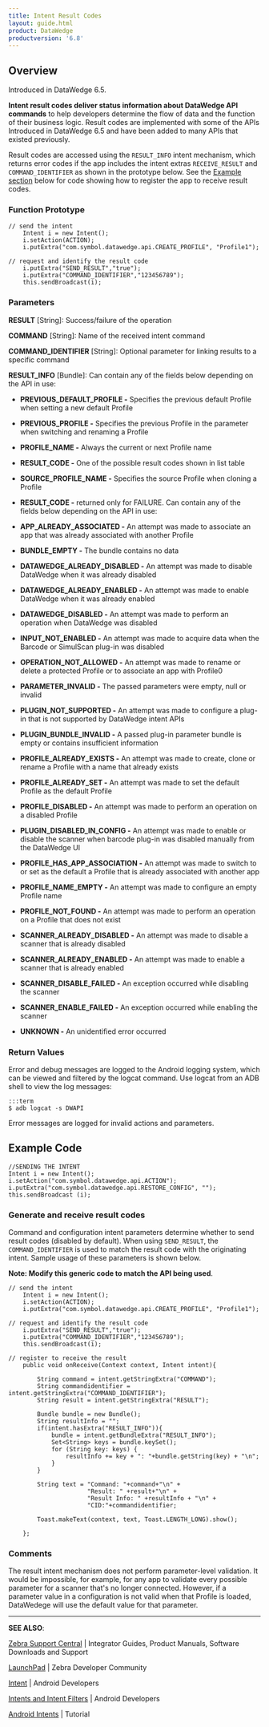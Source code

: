 ```yaml
---
title: Intent Result Codes 
layout: guide.html
product: DataWedge
productversion: '6.8'
---
```


## Overview

Introduced in DataWedge 6.5.

**Intent result codes deliver status information about DataWedge API commands** to help developers determine the flow of data and the function of their business logic. Result codes are implemented with some of the APIs Introduced in DataWedge 6.5 and have been added to many APIs that existed previously.  

Result codes are accessed using the `RESULT_INFO` intent mechanism, which returns error codes if the app includes the intent extras `RECEIVE_RESULT` and `COMMAND_IDENTIFIER` as shown in the prototype below. See the [Example section](#example) below for code showing how to register the app to receive result codes. 

### Function Prototype

	// send the intent
		Intent i = new Intent();
		i.setAction(ACTION);
		i.putExtra("com.symbol.datawedge.api.CREATE_PROFILE", "Profile1");

	// request and identify the result code
		i.putExtra("SEND_RESULT","true");
		i.putExtra("COMMAND_IDENTIFIER","123456789");
		this.sendBroadcast(i);

### Parameters

**RESULT** [String]: Success/failure of the operation

**COMMAND** [String]: Name of the received intent command

**COMMAND_IDENTIFIER** [String]: Optional parameter for linking results to a specific command

**RESULT_INFO** [Bundle]: Can contain any of the fields below depending on the API in use: 

* **PREVIOUS_DEFAULT_PROFILE -** Specifies the previous default Profile when setting a new default Profile
* **PREVIOUS_PROFILE -** Specifies the previous Profile in the parameter when switching and renaming a Profile
* **PROFILE_NAME -** Always the current or next Profile name
* **RESULT_CODE -** One of the possible result codes shown in list table
* **SOURCE_PROFILE_NAME -** Specifies the source Profile when cloning a Profile
* **RESULT_CODE -** returned only for FAILURE. Can contain any of the fields below depending on the API in use:

 * **APP_ALREADY_ASSOCIATED -** An attempt was made to associate an app that was already associated with another Profile
 * **BUNDLE_EMPTY -** The bundle contains no data
 * **DATAWEDGE_ALREADY_DISABLED -** An attempt was made to disable DataWedge when it was already disabled
 * **DATAWEDGE_ALREADY_ENABLED -** An attempt was made to enable DataWedge when it was already enabled
 * **DATAWEDGE_DISABLED -** An attempt was made to perform an operation when DataWedge was disabled
 * **INPUT_NOT_ENABLED -** An attempt was made to acquire data when the Barcode or SimulScan plug-in was disabled
 * **OPERATION_NOT_ALLOWED -** An attempt was made to rename or delete a protected Profile or to associate an app with Profile0
 * **PARAMETER_INVALID -** The passed parameters were empty, null or invalid
 * **PLUGIN_NOT_SUPPORTED -** An attempt was made to configure a plug-in that is not supported by DataWedge intent APIs
 * **PLUGIN_BUNDLE_INVALID -** A passed plug-in parameter bundle is empty or contains insufficient information
 * **PROFILE_ALREADY_EXISTS -** An attempt was made to create, clone or rename a Profile with a name that already exists
 * **PROFILE_ALREADY_SET -** An attempt was made to set the default Profile as the default Profile
 * **PROFILE_DISABLED -** An attempt was made to perform an operation on a disabled Profile
 * **PLUGIN_DISABLED_IN_CONFIG -** An attempt was made to enable or disable the scanner when barcode plug-in was disabled manually from the DataWedge UI
 * **PROFILE_HAS_APP_ASSOCIATION -** An attempt was made to switch to or set as the default a Profile that is already associated with another app
 * **PROFILE_NAME_EMPTY -** An attempt was made to configure an empty Profile name
 * **PROFILE_NOT_FOUND -** An attempt was made to perform an operation on a Profile that does not exist
 * **SCANNER_ALREADY_DISABLED -** An attempt was made to disable a scanner that is already disabled
 * **SCANNER_ALREADY_ENABLED -** An attempt was made to enable a scanner that is already enabled
 * **SCANNER_DISABLE_FAILED -** An exception occurred while disabling the scanner
 * **SCANNER_ENABLE_FAILED -** An exception occurred while enabling the scanner
 * **UNKNOWN -** An unidentified error occurred

### Return Values

Error and debug messages are logged to the Android logging system, which can be viewed and filtered by the logcat command. Use logcat from an ADB shell to view the log messages:

	:::term
	$ adb logcat -s DWAPI

Error messages are logged for invalid actions and parameters.

## Example Code

	//SENDING THE INTENT
	Intent i = new Intent();
	i.setAction("com.symbol.datawedge.api.ACTION");
	i.putExtra("com.symbol.datawedge.api.RESTORE_CONFIG", "");
	this.sendBroadcast (i);

### Generate and receive result codes
Command and configuration intent parameters determine whether to send result codes (disabled by default). When using `SEND_RESULT`, the `COMMAND_IDENTIFIER` is used to match the result code with the originating intent. Sample usage of these parameters is shown below. 

**Note: Modify this generic code to match the API being used**.  

	// send the intent
		Intent i = new Intent();
		i.setAction(ACTION);
		i.putExtra("com.symbol.datawedge.api.CREATE_PROFILE", "Profile1");

	// request and identify the result code
		i.putExtra("SEND_RESULT","true");
		i.putExtra("COMMAND_IDENTIFIER","123456789");
		this.sendBroadcast(i);

	// register to receive the result
		public void onReceive(Context context, Intent intent){

		    String command = intent.getStringExtra("COMMAND");
		    String commandidentifier = intent.getStringExtra("COMMAND_IDENTIFIER");
		    String result = intent.getStringExtra("RESULT");

		    Bundle bundle = new Bundle();
		    String resultInfo = "";
		    if(intent.hasExtra("RESULT_INFO")){
		        bundle = intent.getBundleExtra("RESULT_INFO");
		        Set<String> keys = bundle.keySet();
		        for (String key: keys) {
		            resultInfo += key + ": "+bundle.getString(key) + "\n";
		        }
		    }

		    String text = "Command: "+command+"\n" +
		                  "Result: " +result+"\n" +
		                  "Result Info: " +resultInfo + "\n" +
		                  "CID:"+commandidentifier;
		    
		    Toast.makeText(context, text, Toast.LENGTH_LONG).show();

		};


### Comments

The result intent mechanism does not perform parameter-level validation. It would be impossible, for example, for any app to validate every possible parameter for a scanner that's no longer connected. However, if a parameter value in a configuration is not valid when that Profile is loaded, DataWedege will use the default value for that parameter.  

-----

**SEE ALSO**:

[Zebra Support Central](https://www.zebra.com/us/en/support-downloads.html) | Integrator Guides, Product Manuals, Software Downloads and Support

[LaunchPad](https://developer.zebra.com/welcome) | Zebra Developer Community

[Intent](https://developer.android.com/reference/android/content/Intent.html) | Android Developers

[Intents and Intent Filters](http://developer.android.com/guide/components/intents-filters.html) | Android Developers

[Android Intents](http://www.vogella.com/tutorials/AndroidIntent/article.html) | Tutorial
